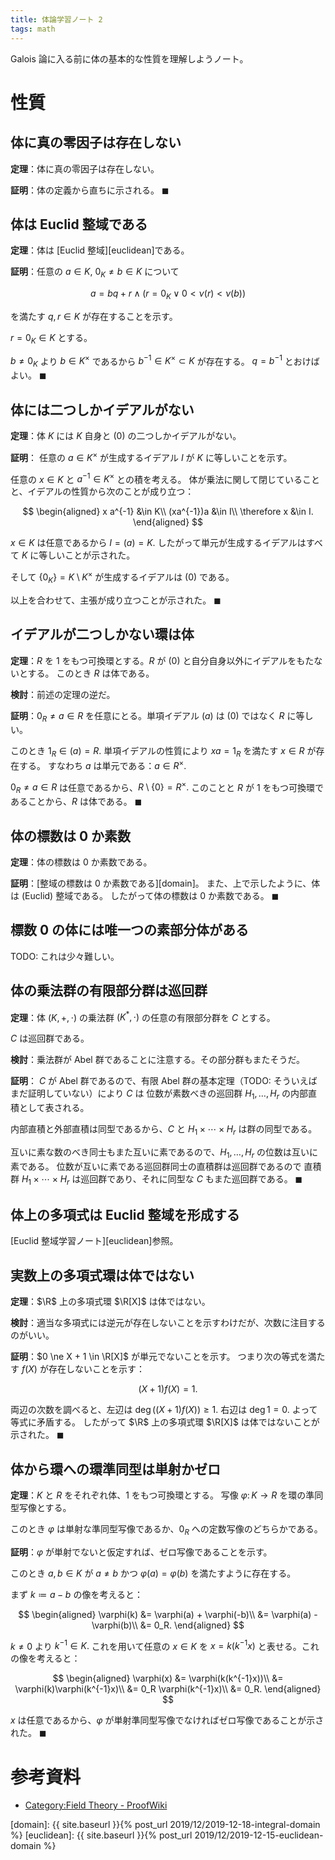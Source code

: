 ```yaml
---
title: 体論学習ノート 2
tags: math
---
```


Galois 論に入る前に体の基本的な性質を理解しようノート。

# 性質
## 体に真の零因子は存在しない

**定理**：体に真の零因子は存在しない。

**証明**：体の定義から直ちに示される。
$\blacksquare$

## 体は Euclid 整域である

**定理**：体は [Euclid 整域][euclidean]である。

**証明**：任意の $a \in K,\:0_K \ne b \in K$ について

$$
a = bq + r \land (r = 0_K \lor 0 \lt \nu(r) \lt \nu(b))
$$

を満たす $q, r \in K$ が存在することを示す。

$r = 0_K \in K$ とする。

$b \ne 0_K$ より $b \in K^\times$ であるから $b^{-1} \in K^\times \subset K$ が存在する。
$q = b^{-1}$ とおけばよい。
$\blacksquare$

## 体には二つしかイデアルがない

**定理**：体 $K$ には $K$ 自身と $(0)$ の二つしかイデアルがない。

**証明**：
任意の $a \in K^\times$ が生成するイデアル $I$ が $K$ に等しいことを示す。

任意の $x \in K$ と $a^{-1} \in K^\times$ との積を考える。
体が乗法に関して閉じていることと、イデアルの性質から次のことが成り立つ：

$$
\begin{aligned}
    x a^{-1} &\in K\\
    (xa^{-1})a &\in I\\
    \therefore x &\in I.
\end{aligned}
$$

$x \in K$ は任意であるから $I = (a) = K.$
したがって単元が生成するイデアルはすべて $K$ に等しいことが示された。

そして $\lbrace 0_K \rbrace = K\setminus K^\times$ が生成するイデアルは $(0)$ である。

以上を合わせて、主張が成り立つことが示された。
$\blacksquare$

## イデアルが二つしかない環は体

**定理**：$R$ を 1 をもつ可換環とする。$R$ が $(0)$ と自分自身以外にイデアルをもたないとする。
このとき $R$ は体である。

**検討**：前述の定理の逆だ。

**証明**：$0_R \ne a \in R$ を任意にとる。単項イデアル $(a)$ は $(0)$ ではなく $R$ に等しい。

このとき $1_R \in (a) = R.$
単項イデアルの性質により $xa = 1_R$ を満たす $x \in R$ が存在する。
すなわち $a$ は単元である：$a \in R^\times.$

$0_R \ne a \in R$ は任意であるから、$R \setminus \lbrace 0 \rbrace = R^\times.$
このことと $R$ が 1 をもつ可換環であることから、$R$ は体である。
$\blacksquare$

## 体の標数は 0 か素数

**定理**：体の標数は 0 か素数である。

**証明**：[整域の標数は 0 か素数である][domain]。
また、上で示したように、体は (Euclid) 整域である。
したがって体の標数は 0 か素数である。
$\blacksquare$

## 標数 0 の体には唯一つの素部分体がある

TODO: これは少々難しい。

## 体の乗法群の有限部分群は巡回群

**定理**：体 $(K, +, \cdot)$ の乗法群 $(K^*, \cdot)$ の任意の有限部分群を $C$ とする。

$C$ は巡回群である。

**検討**：乗法群が Abel 群であることに注意する。その部分群もまたそうだ。

**証明**：
$C$ が Abel 群であるので、有限 Abel 群の基本定理（TODO: そういえばまだ証明していない）により $C$ は
位数が素数べきの巡回群 $H_1, \dotsc, H_r$ の内部直積として表される。

内部直積と外部直積は同型であるから、$C$ と $H_1 \times \dotsb \times H_r$ は群の同型である。

互いに素な数のべき同士もまた互いに素であるので、$H_1, \dotsc, H_r$ の位数は互いに素である。
位数が互いに素である巡回群同士の直積群は巡回群であるので
直積群 $H_1 \times \dotsb \times H_r$ は巡回群であり、それに同型な $C$ もまた巡回群である。
$\blacksquare$

## 体上の多項式は Euclid 整域を形成する

[Euclid 整域学習ノート][euclidean]参照。

## 実数上の多項式環は体ではない

**定理**：$\R$ 上の多項式環 $\R[X]$ は体ではない。

**検討**：適当な多項式には逆元が存在しないことを示すわけだが、次数に注目するのがいい。

**証明**：$0 \ne X + 1 \in \R[X]$ が単元でないことを示す。
つまり次の等式を満たす $f(X)$ が存在しないことを示す：

$$
(X + 1)f(X) = 1.
$$

両辺の次数を調べると、左辺は $\deg((X + 1)f(X)) \ge 1.$
右辺は $\deg 1 = 0.$ よって等式に矛盾する。
したがって $\R$ 上の多項式環 $\R[X]$ は体ではないことが示された。
$\blacksquare$

## 体から環への環準同型は単射かゼロ

**定理**：$K$ と $R$ をそれぞれ体、1 をもつ可換環とする。
写像 $\varphi\colon K \longrightarrow R$ を環の準同型写像とする。

このとき $\varphi$ は単射な準同型写像であるか、$0_R$ への定数写像のどちらかである。

**証明**：$\varphi$ が単射でないと仮定すれば、ゼロ写像であることを示す。

このとき $a, b \in K$ が $a \ne b$ かつ $\varphi(a) = \varphi(b)$ を満たすように存在する。

まず $k \coloneqq a - b$ の像を考えると：

$$
\begin{aligned}
    \varphi(k) &= \varphi(a) + \varphi(-b)\\
    &= \varphi(a) - \varphi(b)\\
    &= 0_R.
\end{aligned}
$$

$k \ne 0$ より $k^{-1} \in K.$ これを用いて任意の $x \in K$ を
$x = k(k^{-1}x)$ と表せる。これの像を考えると：

$$
\begin{aligned}
    \varphi(x) &= \varphi(k(k^{-1}x))\\
    &= \varphi(k)\varphi(k^{-1}x)\\
    &= 0_R \varphi(k^{-1}x)\\
    &= 0_R.
\end{aligned}
$$

$x$ は任意であるから、$\varphi$ が単射準同型写像でなければゼロ写像であることが示された。
$\blacksquare$

# 参考資料

* [Category:Field Theory - ProofWiki](https://proofwiki.org/wiki/Category:Field_Theory)

[domain]: {{ site.baseurl }}{% post_url 2019/12/2019-12-18-integral-domain %}
[euclidean]: {{ site.baseurl }}{% post_url 2019/12/2019-12-15-euclidean-domain %}
